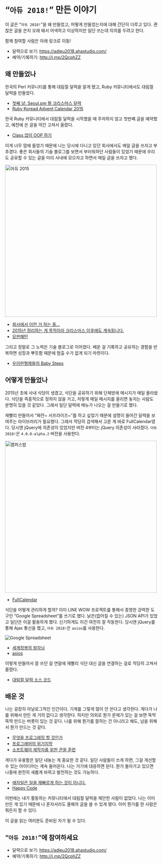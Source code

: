 # “`아듀 2018!`” 만든 이야기

이 글은 “`아듀 2018!`”을 왜 만들었고, 어떻게 만들었는지에 대해 간단히 다루고 있다.
괜찮은 글을 쓴지 오래 돼서 어색하고 이상하지만 일단 쓰는데 의의를 두려고 한다.

함께 참여할 사람은 아래 링크로 이동!

- 달력으로 보기: <https://adieu2018.ahastudio.com/>
- 예약/기록하기: <http://j.mp/2QcphZZ>

## 왜 만들었나

한국의 Perl 커뮤니티를 통해 대림절 달력을 알게 됐고, Ruby 커뮤니티에서도 대림절 달력을 만들었다.

- [첫째 날: Seoul.pm 펄 크리스마스 달력](http://j.mp/2RsiYia)
- [Ruby Koread Advent Calendar 2015](http://j.mp/2RsnMV5)

한국 Ruby 커뮤니티에서 대림절 달력을 시작했을 때 주저하지 않고 첫번째 글을 예약했고,
예전에 쓴 글을 약간 고쳐서 올렸다.

- [Class 없이 OOP 하기](http://j.mp/1QPHpTf)

이게 너무 맘에 들었기 때문에 나는 당시에 다니고 있던 회사에서도 매일 글을 쓰자고 부추겼다.
좋은 회사들의 기술 블로그를 보면서 부러워하던 사람들이 있었기 때문에
우리도 공유할 수 있는 글을 미리 사내에 모으자고 하면서 매일 글을 쓰자고 했다.

<img src="https://pbs.twimg.com/media/CXPa4yuUoAA2FmF.png" width="500" alt="아듀 2015">

- [회사에서 이런 거 하는 중...](http://j.mp/2RqTnGA)
- [2015년 정리하는 게 목적이라 크리스마스 이후에도 계속됩니다.](http://j.mp/2RqTWAc)
- [모판패턴](http://j.mp/2Q3NRNo)

그리고 정말로 그 노력은 기술 블로그로 이어졌다.
배운 걸 기록하고 공유하는 경험을 반복하면 성장과 뿌듯함 때문에 멈출 수가 없게 되기 마련이다.

- [우아한형제들의 Baby Steps](http://j.mp/299un3p)

## 어떻게 만들었나

2015년 초에 사내 식당이 생겼고, 식단을 공유하기 위해 단체방에 메시지가 매일 올라왔다.
식단을 즉흥적으로 정하지 않을 거고, 저렇게 매일 메시지를 올리면 놓치는 사람도 분명히 있을 것 같았다.
그래서 일단 달력에 메뉴가 나오는 걸 만들기로 했다.

재빨리 만들어서 “짜잔~ 서프라이즈~”를 하고 싶었기 때문에
설명이 들어간 달력을 보여주는 라이브러리가 필요했다.
그래서 적당히 검색해서 고른 게 바로 FullCalendar였다.
당시엔 jQuery에 의존성이 있었지만 버전 4부터는 jQuery 의존성이 사라졌다.
`아듀 2018!`은 `4.0.0-alpha.2` 버전을 사용한다.

<img src="http://woowabros.github.io/img/2016-09-05/officebob-calendar.jpg" width="500" alt="캠퍼스밥">

- [FullCalendar](http://j.mp/2RsjJb9)

식단을 어떻게 관리하게 할까?
이미 LINE WOW 프로젝트를 통해서 증명한 강력한 도구인
“Google Spreadsheet”를 쓰기로 했다.
낡은(없어질 수 있는) JSON API가 있었고 일단은 이걸 활용하게 했다.
신기하게도 이건 여전히 잘 작동한다.
당시엔 jQuery를 통해 Ajax 통신을 했고,
`아듀 2018!`은 `axios`를 사용한다.

<img src="https://pbs.twimg.com/media/DtVqo6pVAAATdZB.jpg" alt="Google Spreadsheet">

- [세계정복의 왕자님](http://j.mp/2kLgq0A)
- [axios](http://j.mp/2zkeaod)

이렇게 만들어서 잘 쓰던 걸 연말에 재빨리 식단 대신 글을 연결하는 걸로 적당히 고쳐서 올렸다.

- [대림절 달력 소스 코드](http://j.mp/1XuTulc)

## 배운 것

나는 굉장히 아날로그적인 인간이다. 기계를 그렇게 많이 안 쓴다고 생각한다.
게다가 나를 위해서 만든 게 거의 없다고 생각한다.
하지만 의외로 뭔가 문제가 있는 걸 보면 뚝딱뚝딱 만드는 버릇이 있는 것 같다.
나를 위해 뭔가를 잘하는 건 아니라고 해도, 남을 위해서 뭔가 만드는 것 같다.

- [무엇을 프로그래밍 할 것인가](http://j.mp/1OhDcRZ)
- [프로그래머의 위기지학](http://j.mp/1YqLCRY)
- [소프트웨어 제작자를 위한 관찰 훈련](http://j.mp/1NWulbo)

게다가 유용함은 일단 내놓는 게 중요한 것 같다.
일단 사람들이 쓰게 하면, 그걸 개선할 수 있는 아이디어는 계속 들어온다.
나는 거기에 대응하면 된다.
뭔가 돌아가고 있으면 나중에 완전히 새롭게 바뀌고 발전하는 것도 가능하다.

- [애자일은 일을 재빠르게 하는 것이 아니다.](http://j.mp/2RsbPi7)
- [Happy Code](http://j.mp/2bPNW3i)

이번에는 내가 활동하는 커뮤니티에서 대림절 달력을 제안한 사람이 없었다.
나는 이미 만든 게 있기 때문에 나 혼자서라도 올해의 글을 쓸 수 있게 됐다.
이미 뭔가를 한 사람은 뭐든지 할 수 있다.

이 글을 읽는 여러분도 준비된 자가 될 수 있다.

## “`아듀 2018!`”에 참여하세요

- 달력으로 보기: <https://adieu2018.ahastudio.com/>
- 예약/기록하기: <http://j.mp/2QcphZZ>
